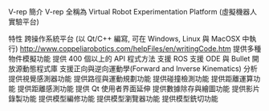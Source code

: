 V-rep 簡介
V-rep 全稱為 Virtual Robot Experimentation Platform (虛擬機器人實驗平台)

特性
跨操作系統平台 (以 Qt/C++ 編寫, 可在 Windows, Linux 與 MacOSX 中執行)
http://www.coppeliarobotics.com/helpFiles/en/writingCode.htm
提供多種物件模擬功能
提供 400 個以上的 API 程式方法
支援 ROS
支援 ODE 與 Bullet 開放源動態程式庫
支援正向與逆向運動學(Forward and Inverse Kinematics) 分析
提供視覺感測器功能
提供路徑與運動規劃功能
提供碰撞檢測功能
提供距離運算功能
提供距離感測功能
提供 Qt 使用者界面延伸
提供數據除存與繪圖功能
提供影片錄製功能
提供模型編修功能
提供模型瀏覽器功能
提供模型銑切功能